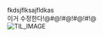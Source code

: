 fkdsjflksajfldkas<br>이거 수정한다!@#@!#@!#@!#!@<br>
![TIL_IMAGE](./image/이미지_5___55,_{}_()_!@#_3_redis.png)


